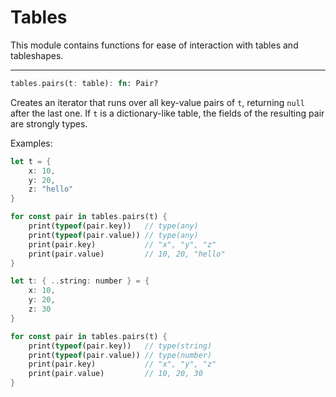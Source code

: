 # Tables

This module contains functions for ease of interaction with tables and tableshapes.

---

```rust
tables.pairs(t: table): fn: Pair?
```

Creates an iterator that runs over all key-value pairs of `t`, returning `null` after the last one. 
If `t` is a dictionary-like table, the fields of the resulting pair are strongly types.

Examples:
```rust
let t = {
    x: 10,
    y: 20,
    z: "hello"
}

for const pair in tables.pairs(t) {
    print(typeof(pair.key))   // type(any)
    print(typeof(pair.value)) // type(any)
    print(pair.key)           // "x", "y", "z"
    print(pair.value)         // 10, 20, "hello"
}
```
```rust
let t: { ..string: number } = {
    x: 10,
    y: 20,
    z: 30
}

for const pair in tables.pairs(t) {
    print(typeof(pair.key))   // type(string)
    print(typeof(pair.value)) // type(number)
    print(pair.key)           // "x", "y", "z"
    print(pair.value)         // 10, 20, 30
}
```